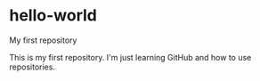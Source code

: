# hello-world
My first repository

This is my first repository. I'm just learning GitHub and how to use repositories.
